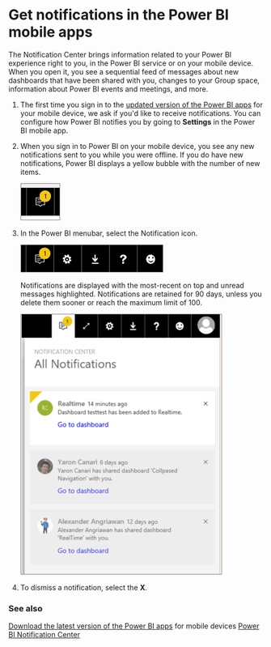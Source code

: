 <properties
   pageTitle="Get notifications in the Power BI mobile apps"
   description="The Notification Center brings information related to your Power BI experience right to you on your mobile device."
   services="powerbi"
   documentationCenter=""
   authors="maggies"  
   manager="mblythe"
   backup=""
   editor=""
   tags=""
   qualityFocus="no"
   qualityDate=""/>

<tags
   ms.service="powerbi"
   ms.devlang="NA"
   ms.topic="article"
   ms.tgt_pltfrm="NA"
   ms.workload="powerbi"
   ms.date="06/15/2016"
   ms.author="maggies"/>

# Get notifications in the Power BI mobile apps

The Notification Center brings information related to your Power BI experience right to you, in the Power BI service or on your mobile device. When you open it, you see a sequential feed of messages about new dashboards that have been shared with you, changes to your Group space, information about Power BI events and meetings, and more.

1.  The first time you sign in to the [updated version of the Power BI apps](https://powerbi.microsoft.com/mobile/) for your mobile device, we ask if you'd like to receive notifications. You can configure how Power BI notifies you by going to **Settings** in the Power BI mobile app. 
  
2.  When you sign in to Power BI on your mobile device, you see any new notifications sent to you while you were offline. If you do have new notifications, Power BI displays a yellow bubble with the number of new items.

    ![](media/powerbi-mobile-notification-center/notification-center-01.png)
 
2.  In the Power BI menubar, select the Notification icon.

    ![](media/powerbi-mobile-notification-center/notification-center-02.png)

     Notifications are displayed with the most-recent on top and unread messages highlighted. Notifications are retained for 90 days, unless you delete them sooner or reach the maximum limit of 100.

    ![](media/powerbi-mobile-notification-center/notification-center-03.png)

4.  To dismiss a notification, select the **X**.

### See also
[Download the latest version of the Power BI apps](https://powerbi.microsoft.com/mobile/) for mobile devices
[Power BI Notification Center](powerbi-service-notification-center.md)